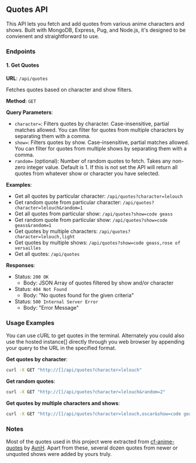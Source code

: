 ## Quotes API

This API lets you fetch and add quotes from various anime characters and shows. Built with MongoDB, Express, Pug, and Node.js, it's designed to be convienent and straightforward to use.

### Endpoints

#### 1. Get Quotes

**URL**: `/api/quotes`

Fetches quotes based on character and show filters.

**Method**: `GET`

**Query Parameters**:
- `character=`: Filters quotes by character. Case-insensitive, partial matches allowed. You can filter for quotes from multiple characters by separating them with a comma.
- `show=`: Filters quotes by show. Case-insensitive, partial matches allowed. You can filter for quotes from multiple shows by separating them with a comma.
- `random=` (optional): Number of random quotes to fetch. Takes any non-zero integer value. Default is 1. If this is not set the API will return all quotes from whatever show or character you have selected.

**Examples**:
- Get all quotes by particular character: `/api/quotes?character=lelouch`
- Get random quote from particular character: `/api/quotes?character=lelouch&random=1`
- Get all quotes from particular show: `/api/quotes?show=code geass`
- Get random quote from particular show: `/api/quotes?show=code geass&random=1`
- Get quotes by multiple characters: `/api/quotes?character=lelouch,light`
- Get quotes by multiple shows: `/api/quotes?show=code geass,rose of versailles`
- Get all quotes: `/api/quotes`

**Responses**:
- Status: `200 OK`
  - Body: JSON Array of quotes filtered by show and/or character
- Status: `404 Not Found`
  - Body: "No quotes found for the given criteria"
- Status: `500 Internal Server Error`
  - Body: "Error Message"

### Usage Examples

You can use cURL to get quotes in the terminal. Alternately you could also use the hosted instance[] directly through you web browser by appending your query to the URL in the specified format.

**Get quotes by character**:
```sh
curl -X GET "http://[]/api/quotes?character=lelouch"
```

**Get random quotes**:
```sh
curl -X GET "http://[]/api/quotes?character=lelouch&random=2"
```

**Get quotes by multiple characters and shows**:
```sh
curl -X GET "http://[]/api/quotes?character=lelouch,oscar&show=code geass,rose of versailles"
```

### Notes

Most of the quotes used in this project were extracted from [cf-anime-quotes](https://github.com/aynh/cf-anime-quotes) by [AynH](https://github.com/aynh/cf-anime-quotes). Apart from these, several dozen quotes from newer or unquoted shows were added by yours truly.